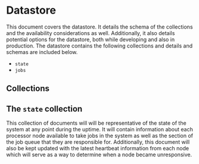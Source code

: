 # Datastore

This document covers the datastore. It details the schema of the collections and the availability considerations as well. Additionally, it also details potential options for the datastore, both while developing and also in production. The datastore contains the following collections and details and schemas are included below.

- `state`
- `jobs`

## Collections

## The `state` collection

This collection of documents will will be representative of the state of the system at any point during the uptime. It will contain information about each processor node available to take jobs in the system as well as the section of the job queue that they are responsible for. Additionally, this document will also be kept updated with the latest heartbeat information from each node which will serve as a way to determine when a node became unresponsive.

